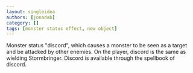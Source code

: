 ```yaml
---
layout: singleidea
authors: [jonadab]
category: []
tags: [monster status effect, new object]
---
```

Monster status "discord", which causes a monster to be seen as a target and be attacked by other enemies. On the player, discord is the same as wielding Stormbringer. Discord is available through the spellbook of discord.

